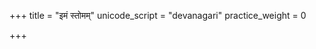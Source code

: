 +++
title = "इमं स्तोमम्"
unicode_script = "devanagari"
practice_weight = 0

+++
<div class="js_include" url="/vedAH_sAma/paravastu-saama/devaH/agniH/imaM_stomam/"  newLevelForH1="1" includeTitle="true"> </div>